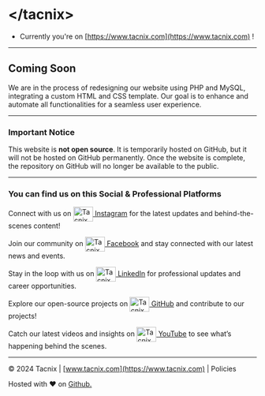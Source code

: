 # &lt;/tacnix&gt;

- Currently you're on [https://www.tacnix.com](https://www.tacnix.com) !

---

## Coming Soon

We are in the process of redesigning our website using PHP and MySQL, integrating a custom HTML and CSS template. Our goal is to enhance and automate all functionalities for a seamless user experience.

---

### Important Notice

This website is **not open source**. It is temporarily hosted on GitHub, but it will not be hosted on GitHub permanently. Once the website is complete, the repository on GitHub will no longer be available to the public.

---

### You can find us on this Social & Professional Platforms

<div align="left">
  <p>Connect with us on <a href="https://www.instagram.com/tacnix" target="_blank"><img align="center" src="https://raw.githubusercontent.com/rahuldkjain/github-profile-readme-generator/master/src/images/icons/Social/instagram.svg" alt="Tacnix on Instagram" height="30" width="40" /> Instagram</a> for the latest updates and behind-the-scenes content!</p>
  <p>Join our community on <a href="https://fb.com/tacnix" target="_blank"><img align="center" src="https://raw.githubusercontent.com/rahuldkjain/github-profile-readme-generator/master/src/images/icons/Social/facebook.svg" alt="Tacnix on Facebook" height="30" width="40" /> Facebook</a> and stay connected with our latest news and events.</p>
  <p>Stay in the loop with us on <a href="https://linkedin.com/company/tacnix" target="_blank"><img align="center" src="https://raw.githubusercontent.com/rahuldkjain/github-profile-readme-generator/master/src/images/icons/Social/linked-in-alt.svg" alt="Tacnix on LinkedIn" height="30" width="40" /> LinkedIn</a> for professional updates and career opportunities.</p>
  <p>Explore our open-source projects on <a href="https://github.com/tacnix" target="_blank"><img align="center" src="https://raw.githubusercontent.com/rahuldkjain/github-profile-readme-generator/master/src/images/icons/Social/github.svg" alt="Tacnix on GitHub" height="30" width="40" /> GitHub</a> and contribute to our projects!</p>
  <p>Catch our latest videos and insights on <a href="https://www.youtube.com/@tacnix" target="_blank"><img align="center" src="https://raw.githubusercontent.com/rahuldkjain/github-profile-readme-generator/master/src/images/icons/Social/youtube.svg" alt="Tacnix on YouTube" height="30" width="40" /> YouTube</a> to see what’s happening behind the scenes.</p>
</div>


---

&copy; 2024 Tacnix | [www.tacnix.com](https://www.tacnix.com) | Policies

Hosted with &hearts; on <a target="_blank" rel="noopener" href="https://www.github.com" alt="Github">Github.</a>
